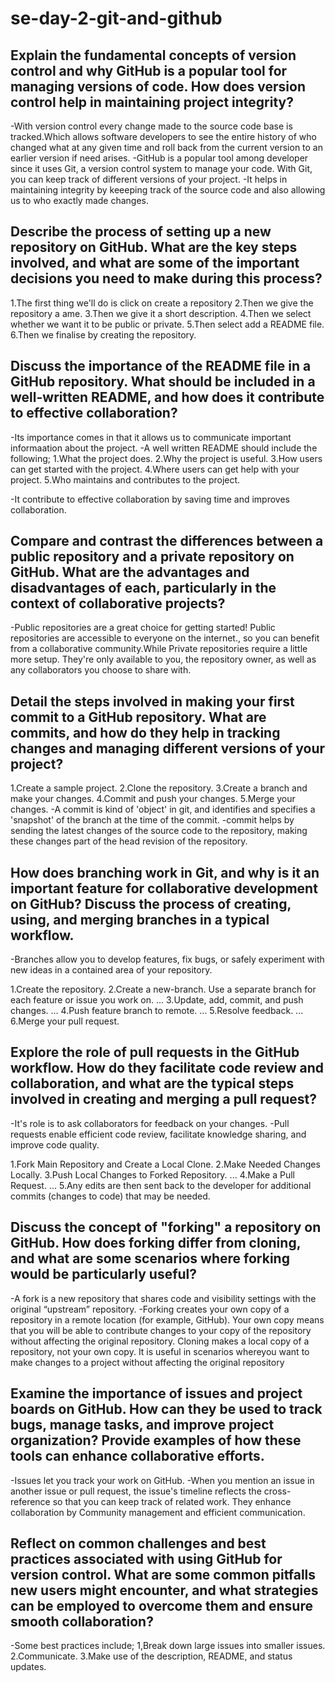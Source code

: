 # se-day-2-git-and-github
## Explain the fundamental concepts of version control and why GitHub is a popular tool for managing versions of code. How does version control help in maintaining project integrity?
-With version control every change made to the source code base is tracked.Which allows software developers to see the entire history of who changed what at any given time
 and roll back from the current version to an earlier version if need arises.
-GitHub is a popular tool among developer since it uses Git, a version control system to manage your code. With Git, you can keep track of different versions of your project. 
-It helps in maintaining integrity by keeeping track of the source code and also allowing us to who exactly made changes.
## Describe the process of setting up a new repository on GitHub. What are the key steps involved, and what are some of the important decisions you need to make during this process?
1.The first thing we'll do is click on create a repository
2.Then we give the repository a ame.
3.Then we give it a short description.
4.Then we select whether we want it to be public or private.
5.Then select add a README file.
6.Then we finalise by creating the repository.
## Discuss the importance of the README file in a GitHub repository. What should be included in a well-written README, and how does it contribute to effective collaboration?
-Its importance comes in that it allows us to communicate important informaation about the project.
-A well written README should include the following;
1.What the project does.
2.Why the project is useful.
3.How users can get started with the project.
4.Where users can get help with your project.
5.Who maintains and contributes to the project.

-It contribute to effective collaboration by saving time and improves collaboration.

## Compare and contrast the differences between a public repository and a private repository on GitHub. What are the advantages and disadvantages of each, particularly in the context of collaborative projects?
-Public repositories are a great choice for getting started! Public repositories are accessible to everyone on the internet., so you can benefit from a collaborative community.While 
 Private repositories require a little more setup. They're only available to you, the repository owner, as well as any collaborators you choose to share with.

## Detail the steps involved in making your first commit to a GitHub repository. What are commits, and how do they help in tracking changes and managing different versions of your project?
1.Create a sample project.
2.Clone the repository.
3.Create a branch and make your changes.
4.Commit and push your changes.
5.Merge your changes.
-A commit is kind of 'object' in git, and identifies and specifies a 'snapshot' of the branch at the time of the commit.
-commit helps by sending the latest changes of the source code to the repository, making these changes part of the head revision of the repository.
## How does branching work in Git, and why is it an important feature for collaborative development on GitHub? Discuss the process of creating, using, and merging branches in a typical workflow.
-Branches allow you to develop features, fix bugs, or safely experiment with new ideas in a contained area of your repository.

1.Create the repository.
2.Create a new-branch. Use a separate branch for each feature or issue you work on. ...
3.Update, add, commit, and push changes. ...
4.Push feature branch to remote. ...
5.Resolve feedback. ...
6.Merge your pull request.
## Explore the role of pull requests in the GitHub workflow. How do they facilitate code review and collaboration, and what are the typical steps involved in creating and merging a pull request?
-It's role is to ask collaborators for feedback on your changes.
-Pull requests enable efficient code review, facilitate knowledge sharing, and improve code quality. 

1.Fork Main Repository and Create a Local Clone.
2.Make Needed Changes Locally.
3.Push Local Changes to Forked Repository. ...
4.Make a Pull Request. ...
5.Any edits are then sent back to the developer for additional commits (changes to code) that may be needed.
## Discuss the concept of "forking" a repository on GitHub. How does forking differ from cloning, and what are some scenarios where forking would be particularly useful?
-A fork is a new repository that shares code and visibility settings with the original “upstream” repository.
-Forking creates your own copy of a repository in a remote location (for example, GitHub). Your own copy means that you will be able to contribute changes to your copy of the repository without affecting the original repository. Cloning 
 makes a local copy of a repository, not your own copy.
 It is useful in scenarios whereyou want to make changes to a project without affecting the original repository
## Examine the importance of issues and project boards on GitHub. How can they be used to track bugs, manage tasks, and improve project organization? Provide examples of how these tools can enhance collaborative efforts.
-Issues let you track your work on GitHub.
-When you mention an issue in another issue or pull request, the issue's timeline reflects the cross-reference so that you can keep track of related work.
They enhance collaboration by Community management and efficient communication.
## Reflect on common challenges and best practices associated with using GitHub for version control. What are some common pitfalls new users might encounter, and what strategies can be employed to overcome them and ensure smooth collaboration?
-Some best practices include;
1,Break down large issues into smaller issues.
2.Communicate.
3.Make use of the description, README, and status updates.
